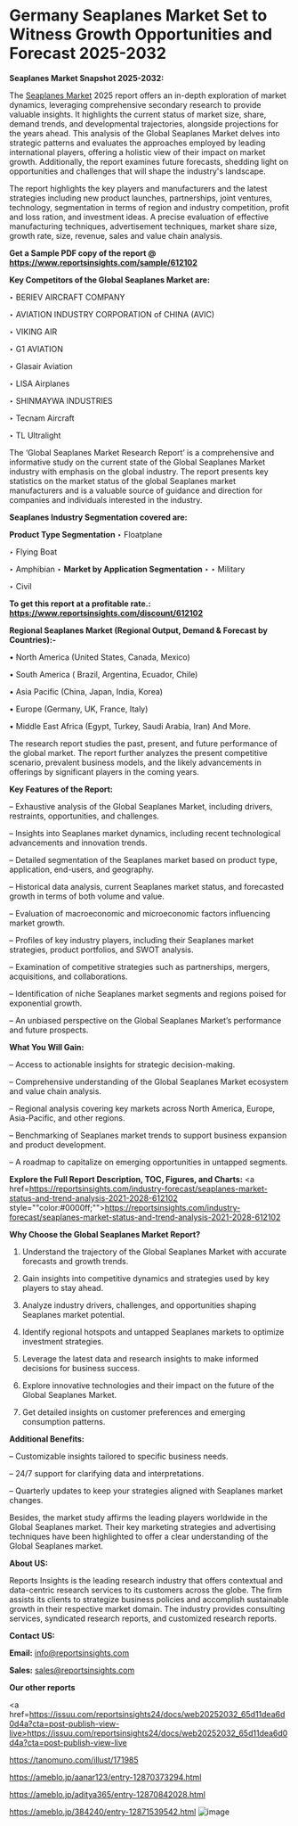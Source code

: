 # Germany Seaplanes Market Set to Witness Growth Opportunities and Forecast 2025-2032

<strong>Seaplanes Market Snapshot 2025-2032:</strong>

The <a href=https://www.reportsinsights.com/sample/612102>Seaplanes Market</a> 2025 report offers an in-depth exploration of market dynamics, leveraging comprehensive secondary research to provide valuable insights. It highlights the current status of market size, share, demand trends, and developmental trajectories, alongside projections for the years ahead. This analysis of the Global Seaplanes Market delves into strategic patterns and evaluates the approaches employed by leading international players, offering a holistic view of their impact on market growth. Additionally, the report examines future forecasts, shedding light on opportunities and challenges that will shape the industry's landscape.

The report highlights the key players and manufacturers and the latest strategies including new product launches, partnerships, joint ventures, technology, segmentation in terms of region and industry competition, profit and loss ration, and investment ideas. A precise evaluation of effective manufacturing techniques, advertisement techniques, market share size, growth rate, size, revenue, sales and value chain analysis.

<strong>Get a Sample PDF copy of the report @ <a href=https://www.reportsinsights.com/sample/612102 style=color:#0000ff;>https://www.reportsinsights.com/sample/612102</a></strong>

<strong>Key Competitors of the Global Seaplanes Market are:</strong>

‣ BERIEV AIRCRAFT COMPANY

‣ AVIATION INDUSTRY CORPORATION of CHINA (AVIC)

‣ VIKING AIR

‣ G1 AVIATION

‣ Glasair Aviation

‣ LISA Airplanes

‣ SHINMAYWA INDUSTRIES

‣ Tecnam Aircraft

‣ TL Ultralight

The ‘Global Seaplanes Market Research Report’ is a comprehensive and informative study on the current state of the Global Seaplanes Market industry with emphasis on the global industry. The report presents key statistics on the market status of the global Seaplanes market manufacturers and is a valuable source of guidance and direction for companies and individuals interested in the industry.

<strong>Seaplanes Industry Segmentation covered are:</strong>

<strong>Product Type Segmentation</strong>
‣
Floatplane

‣ Flying Boat

‣ Amphibian
‣ 
<strong>Market by Application Segmentation</strong>
‣
‣  Military

‣ Civil

<strong>To get this report at a profitable rate.: <a href=https://www.reportsinsights.com/discount/612102 style=color:#0000ff;>https://www.reportsinsights.com/discount/612102</a></strong>

<strong>Regional Seaplanes Market (Regional Output, Demand &amp; Forecast by Countries):-</strong>

• North America (United States, Canada, Mexico)

• South America ( Brazil, Argentina, Ecuador, Chile)

• Asia Pacific (China, Japan, India, Korea)

• Europe (Germany, UK, France, Italy)

• Middle East Africa (Egypt, Turkey, Saudi Arabia, Iran) And More.

The research report studies the past, present, and future performance of the global market. The report further analyzes the present competitive scenario, prevalent business models, and the likely advancements in offerings by significant players in the coming years.

<strong>Key Features of the Report:</strong>

– Exhaustive analysis of the Global Seaplanes Market, including drivers, restraints, opportunities, and challenges.

– Insights into Seaplanes market dynamics, including recent technological advancements and innovation trends.

– Detailed segmentation of the Seaplanes market based on product type, application, end-users, and geography.

– Historical data analysis, current Seaplanes market status, and forecasted growth in terms of both volume and value.

– Evaluation of macroeconomic and microeconomic factors influencing market growth.

– Profiles of key industry players, including their Seaplanes market strategies, product portfolios, and SWOT analysis.

– Examination of competitive strategies such as partnerships, mergers, acquisitions, and collaborations.

– Identification of niche Seaplanes market segments and regions poised for exponential growth.

– An unbiased perspective on the Global Seaplanes Market’s performance and future prospects.

<strong>What You Will Gain:</strong>

– Access to actionable insights for strategic decision-making.

– Comprehensive understanding of the Global Seaplanes Market ecosystem and value chain analysis.

– Regional analysis covering key markets across North America, Europe, Asia-Pacific, and other regions.

– Benchmarking of Seaplanes market trends to support business expansion and product development.

– A roadmap to capitalize on emerging opportunities in untapped segments.

<strong>Explore the Full Report Description, TOC, Figures, and Charts:</strong>
<a href=https://reportsinsights.com/industry-forecast/seaplanes-market-status-and-trend-analysis-2021-2028-612102 style=""color:#0000ff;"">https://reportsinsights.com/industry-forecast/seaplanes-market-status-and-trend-analysis-2021-2028-612102</a>

<strong>Why Choose the Global Seaplanes Market Report?</strong>

1. Understand the trajectory of the Global Seaplanes Market with accurate forecasts and growth trends.

2. Gain insights into competitive dynamics and strategies used by key players to stay ahead.

3. Analyze industry drivers, challenges, and opportunities shaping Seaplanes market potential.

4. Identify regional hotspots and untapped Seaplanes markets to optimize investment strategies.

5. Leverage the latest data and research insights to make informed decisions for business success.

6. Explore innovative technologies and their impact on the future of the Global Seaplanes Market.

7. Get detailed insights on customer preferences and emerging consumption patterns.

<strong>Additional Benefits:</strong>

– Customizable insights tailored to specific business needs.

– 24/7 support for clarifying data and interpretations.

– Quarterly updates to keep your strategies aligned with Seaplanes market changes.

Besides, the market study affirms the leading players worldwide in the Global Seaplanes market. Their key marketing strategies and advertising techniques have been highlighted to offer a clear understanding of the Global Seaplanes market.

<strong><strong>About US</strong>:</strong>

Reports Insights is the leading research industry that offers contextual and data-centric research services to its customers across the globe. The firm assists its clients to strategize business policies and accomplish sustainable growth in their respective market domain. The industry provides consulting services, syndicated research reports, and customized research reports.

<strong>Contact US:</strong>

<p class=><b>Email:</b> <a href=mailto:info@reportsinsights.com>info@reportsinsights.com</a></p>
<p class=><b>Sales:</b> <a href=mailto:sales@reportsinsights.com>sales@reportsinsights.com</a></p>

<strong>Our other reports</strong>

<a href=https://issuu.com/reportsinsights24/docs/web20252032_65d11dea6d0d4a?cta=post-publish-view-live>https://issuu.com/reportsinsights24/docs/web20252032_65d11dea6d0d4a?cta=post-publish-view-live</a>

<a href=https://tanomuno.com/illust/171985>https://tanomuno.com/illust/171985</a>

<a href=https://ameblo.jp/aanar123/entry-12870373294.html>https://ameblo.jp/aanar123/entry-12870373294.html</a>

<a href=https://ameblo.jp/aditya365/entry-12870842028.html>https://ameblo.jp/aditya365/entry-12870842028.html</a>

<a href=https://ameblo.jp/384240/entry-12871539542.html>https://ameblo.jp/384240/entry-12871539542.html</a>
![image](https://github.com/user-attachments/assets/430b9eb2-8b5f-467c-9557-dde97d746e10)
